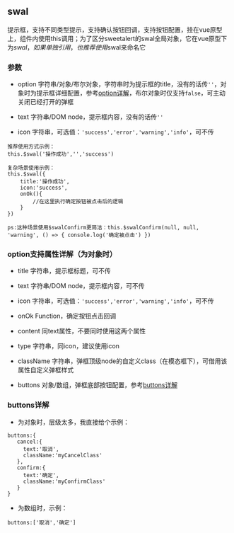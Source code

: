 ## swal
提示框，支持不同类型提示，支持确认按钮回调，支持按钮配置，挂在vue原型上，组件内使用this调用；为了区分sweetalert的swal全局对象，它在vue原型下为$swal，如果单独引用，也推荐使用$swal来命名它

### 参数
* option 字符串/对象/布尔对象，字符串时为提示框的title，没有的话传`''`，对象时为提示框详细配置，参考[option详解](#option)，布尔对象时仅支持`false`，可主动关闭已经打开的弹框

* text 字符串/DOM node，提示框内容，没有的话传`''`

* icon 字符串，可选值：`'success','error','warning','info'`，可不传


```
推荐使用方式示例：
this.$swal('操作成功','','success')

复杂场景使用示例：
this.$swal({
    title:'操作成功',
    icon:'success',
    onOk(){
        //在这里执行确定按钮被点击后的逻辑
    }
})

ps:这种场景使用$swalConfirm更简洁：this.$swalConfirm(null, null, 'warning', () => { console.log('确定被点击') })
```

### <a name='option'>option支持属性详解（为对象时）</a>
* title 字符串，提示框标题，可不传

* text 字符串/DOM node，提示框内容，可不传

* icon 字符串，可选值：`'success','error','warning','info'`，可不传

* onOk Function，确定按钮点击回调

* content 同text属性，不要同时使用这两个属性

* type 字符串，同icon，建议使用icon

* className 字符串，弹框顶级node的自定义class（在模态框下），可借用该属性自定义弹框样式

* buttons 对象/数组，弹框底部按钮配置，参考[buttons详解](#buttons)

### <a name='buttons'>buttons详解</a>
* 为对象时，层级太多，我直接给个示例：
 ```
 buttons:{
    cancel:{
      text:'取消',
      className:'myCancelClass'
    },
    confirm:{
      text:'确定',
      className:'myConfirmClass'
    }
 }
 ```
 
* 为数组时，示例：
 ```
 buttons:['取消','确定']
 ```